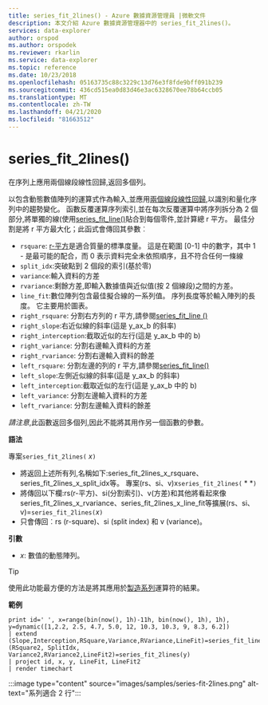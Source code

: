 ```yaml
---
title: series_fit_2lines() - Azure 數據資源管理員 |微軟文件
description: 本文介紹 Azure 數據資源管理器中的 series_fit_2lines()。
services: data-explorer
author: orspod
ms.author: orspodek
ms.reviewer: rkarlin
ms.service: data-explorer
ms.topic: reference
ms.date: 10/23/2018
ms.openlocfilehash: 05163735c88c3229c13d76e3f8fde9bff091b239
ms.sourcegitcommit: 436cd515ea0d83d46e3ac6328670ee78b64ccb05
ms.translationtype: MT
ms.contentlocale: zh-TW
ms.lasthandoff: 04/21/2020
ms.locfileid: "81663512"
---
```

# <a name="series_fit_2lines"></a>series_fit_2lines()

在序列上應用兩個線段線性回歸,返回多個列。  

以包含動態數值陣列的運算式作為輸入,並應用[兩個線段線性回歸](https://en.wikipedia.org/wiki/Segmented_regression),以識別和量化序列中的趨勢變化。 函數反覆運算序列索引,並在每次反覆運算中將序列拆分為 2 個部分,將單獨的線(使用[series_fit_line()](series-fit-linefunction.md)貼合到每個零件,並計算總 r 平方。 最佳分割是將 r 平方最大化；此函式會傳回其參數︰
* `rsquare`: [r-平方](https://en.wikipedia.org/wiki/Coefficient_of_determination)是適合質量的標準度量。 這是在範圍 [0-1] 中的數字，其中 1 - 是最可能的配合，而 0 表示資料完全未依照順序，且不符合任何一條線
* `split_idx`:突破點到 2 個段的索引(基於零)
* `variance`:輸入資料的方差
* `rvariance`:剩餘方差,即輸入數據值與近似值(按 2 個線段)之間的方差。
* `line_fit`:數位陣列包含最佳擬合線的一系列值。 序列長度等於輸入陣列的長度。 它主要用於圖表。
* `right_rsquare`: 分割右方列的 r 平方,請參閱[series_fit_line ()](series-fit-linefunction.md)
* `right_slope`:右近似線的斜率(這是 y_ax_b 的斜率)
* `right_interception`:截取近似的左行(這是 y_ax_b 中的 b)
* `right_variance`: 分割右邊輸入資料的方差
* `right_rvariance`: 分割右邊輸入資料的餘差
* `left_rsquare`: 分割左邊的列的 r 平方,請參閱[series_fit_line()](series-fit-linefunction.md)
* `left_slope`:左側近似線的斜率(這是 y_ax_b 的斜率)
* `left_interception`:截取近似的左行(這是 y_ax_b 中的 b)
* `left_variance`: 分割左邊輸入資料的方差
* `left_rvariance`: 分割左邊輸入資料的餘差

*請注意*,此函數返回多個列,因此不能將其用作另一個函數的參數。

**語法**

專案`series_fit_2lines(` *x*`)`
* 將返回上述所有列,名稱如下:series_fit_2lines_x_rsquare、series_fit_2lines_x_split_idx等。
專案(rs、si、v)x`series_fit_2lines(` * *`)`
* 將傳回以下欄:rs(r-平方)、si(分割索引)、v(方差)和其他將看起來像series_fit_2lines_x_rvariance、series_fit_2lines_x_line_fit等擴展(rs、si、v)=`series_fit_2lines(`*x*`)`
* 只會傳回︰rs (r-square)、si (split index) 和 v (variance)。
  
**引數**

* *x*: 數值的動態陣列。  

> [!TIP]
> 使用此功能最方便的方法是將其應用於[製造系列](make-seriesoperator.md)運算符的結果。

**範例**

```kusto
print id=' ', x=range(bin(now(), 1h)-11h, bin(now(), 1h), 1h), y=dynamic([1,2.2, 2.5, 4.7, 5.0, 12, 10.3, 10.3, 9, 8.3, 6.2])
| extend (Slope,Interception,RSquare,Variance,RVariance,LineFit)=series_fit_line(y), (RSquare2, SplitIdx, Variance2,RVariance2,LineFit2)=series_fit_2lines(y)
| project id, x, y, LineFit, LineFit2
| render timechart
```

:::image type="content" source="images/samples/series-fit-2lines.png" alt-text="系列適合 2 行":::
